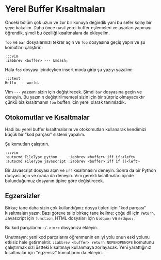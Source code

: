 Yerel Buffer Kısaltmaları
=========================

Önceki bölüm çok uzun ve zor bir konuya değindik yani bu sefer kolay bir şeye
bakalım. Daha önce nasıl yerel buffer eşlemeleri ve ayarları yapmayı öğrendik,
şimdi bu özelliği kısaltmalara da ekleyelim.

`foo` ve `bar` dosyalarınızı tekrar açın ve `foo` dosyasına geçiş yapın ve şu
komutları çalıştırın:

    :::vim
    :iabbrev <buffer> --- &mdash;

Hala `foo` dosyası içindeyken insert moda girip şu yazıyı yazalım:

    :::text
    Hello --- world.

Vim `---` yazısını sizin için değiştirecek. Şimdi `bar` dosyasına geçin ve
deneyin. Bu yazının değiştirilmemesi sizin için bir sürpriz olmayacaktır çünkü
biz kısaltmanın `foo` bufferı için yerel olarak tanımladık.

Otokomutlar ve Kısaltmalar
--------------------------

Hadi bu yerel buffer kısaltmalarını ve otokomutları kullanarak kendimizi küçük
bir "kod parçası" sistemi yapalım.

Şu komutları çalıştırın.

    :::vim
    :autocmd FileType python     :iabbrev <buffer> iff if:<left>
    :autocmd FileType javascript :iabbrev <buffer> iff if ()<left>

Bir Javascript dosyası açın ve `iff` kısaltmasını deneyin. Sonra da bir Python
dosyası açın ve orada da deneyin. Vim gerekli kısaltmaları içinde bulunduğumuz
dosyanın tipine göre değiştirecek.

Egzersizler
-----------

Birkaç tane daha sizin çok kullandığınız dosya tipleri için "kod parçası" kısaltmaları yazın. Bazı göreve talip birkaç tane kelime: çoğu dil için `return`, Javascript için `function`, HTML dosyaları için `&ldquo;` ve `&rdquo;`.

Bu kod parçalarını `~/.vimrc` dosyanıza ekleyin.

Unutmayın: yeni kod parçalarını öğrenmenin en iyi yolu onun eski yolunu etkisiz
hale getirmektir. `:iabbrev <buffer> return NOPENOPENOPE` komutunu çalıştırmak
sizi üstteki kısaltmayı kullanmaya zorlayacak. Yeni yarattığınız kısaltmalar
için "egzersiz" komutlarını da ekleyin.

